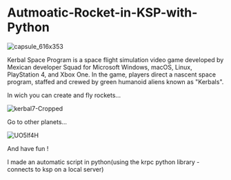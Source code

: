# Autmoatic-Rocket-in-KSP-with-Python
![capsule_616x353](https://user-images.githubusercontent.com/72974980/163222283-ee8ce198-26ed-4cdd-82d5-eca3a211fe89.jpg)



Kerbal Space Program is a space flight simulation video game developed by Mexican developer Squad for Microsoft Windows, macOS, Linux, PlayStation 4, and Xbox One. In the game, players direct a nascent space program, staffed and crewed by green humanoid aliens known as "Kerbals".

In wich you can create and fly rockets...

![kerbal7-Cropped](https://user-images.githubusercontent.com/72974980/163222477-e07d92e5-9201-4595-be94-5189c1a9fc2d.jpg)

Go to other planets...

![UO5lf4H](https://user-images.githubusercontent.com/72974980/163222856-6e9e6291-8151-4239-adbf-bba140e98971.png)

And have fun !


I made an automatic script in python(using the krpc python library  - connects to ksp on a local server)










